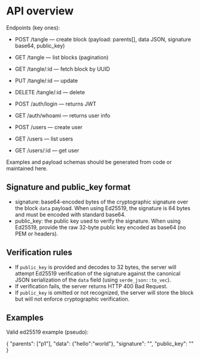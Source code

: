 # API overview

Endpoints (key ones):

- POST /tangle — create block (payload: parents[], data JSON, signature base64, public_key)
- GET /tangle — list blocks (pagination)
- GET /tangle/:id — fetch block by UUID
- PUT /tangle/:id — update
- DELETE /tangle/:id — delete

- POST /auth/login — returns JWT
- GET /auth/whoami — returns user info
- POST /users — create user
- GET /users — list users
- GET /users/:id — get user

Examples and payload schemas should be generated from code or maintained here.

Signature and public_key format
--------------------------------

- signature: base64-encoded bytes of the cryptographic signature over the block `data` payload. When using Ed25519, the signature is 64 bytes and must be encoded with standard base64.
- public_key: the public key used to verify the signature. When using Ed25519, provide the raw 32-byte public key encoded as base64 (no PEM or headers).

Verification rules
------------------

- If `public_key` is provided and decodes to 32 bytes, the server will attempt Ed25519 verification of the signature against the canonical JSON serialization of the `data` field (using `serde_json::to_vec`).
- If verification fails, the server returns HTTP 400 Bad Request.
- If `public_key` is omitted or not recognized, the server will store the block but will not enforce cryptographic verification.

Examples
--------

Valid ed25519 example (pseudo):

{
	"parents": ["p1"],
	"data": {"hello":"world"},
	"signature": "<base64-encoded-64-bytes>",
	"public_key": "<base64-encoded-32-bytes>"
}

